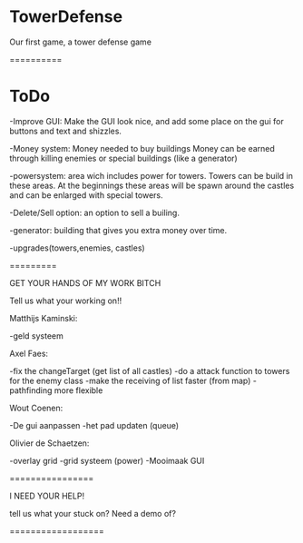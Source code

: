 TowerDefense
============

Our first game, a tower defense game

==========



ToDo
========
-Improve GUI: Make the GUI look nice, and add some place on the gui for buttons and text and shizzles.

-Money system: Money needed to buy buildings
		Money can be earned through killing enemies or special buildings (like a generator)

-powersystem: area wich includes power for towers. Towers can be build in these areas. At the beginnings these areas
              will be spawn around the castles and can be enlarged with special towers.

-Delete/Sell option: an option to sell a builing.

-generator: building that gives you extra money over time.

-upgrades(towers,enemies, castles)

=========

GET YOUR HANDS OF MY WORK BITCH

Tell us what your working on!!

Matthijs Kaminski:

-geld systeem

Axel Faes:

-fix the changeTarget (get list of all castles)
-do a attack function to towers for the enemy class
-make the receiving of list faster (from map)
-pathfinding more flexible

Wout Coenen:

-De gui aanpassen
-het pad updaten (queue)

Olivier de Schaetzen:

-overlay grid
-grid systeem (power)
-Mooimaak GUI
	

================

I NEED YOUR HELP!

tell us what your stuck on? Need a demo of?

==================







